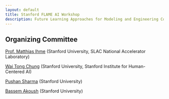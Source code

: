 ```yaml
---
layout: default
title: Stanford FLAME AI Workshop
description: Future Learning Approaches for Modeling and Engineering Combustion
---
```


## Organizing Committee

[Prof. Matthias Ihme](https://web.stanford.edu/group/ihmegroup/cgi-bin/MatthiasIhme/people/matthias-ihme/) (Stanford University, SLAC National Accelerator Laboratory)

[Wai Tong Chung](https://waitong94.github.io/) (Stanford University, Stanford Institute for Human-Centered AI)

[Pushan Sharma](linkedin.com/in/pushan-sharma-0b327588/) (Stanford University)

[Bassem Akoush](https://www.linkedin.com/in/bassem-akoush/) (Stanford University)


<!-- <div style="display:flex; align-items: center">
<figure style="margin-right:0px">
  <img src="./assets/img/ihme.png"  width="150" height="150" style="vertical-align: middle;">
  <figcaption>Matthias Ihme</figcaption>
</figure>
<figure>
  <img src="./assets/img/chung.png"  width="150" height="150" style="vertical-align: middle;">
  <figcaption>Wai Tong Chung</figcaption>
</figure>
<figure>
  <img src="./assets/img/sharma.png"  width="150" height="150" style="vertical-align: middle;">
  <figcaption>Pushan Sharma</figcaption>
</figure>
<figure>
  <img src="./assets/img/akoush.png"  width="150" height="150" style="vertical-align: middle;">
  <figcaption>Bassem Akoush</figcaption>
</figure>
</div> -->


<!-- [Return to Home](./) -->
